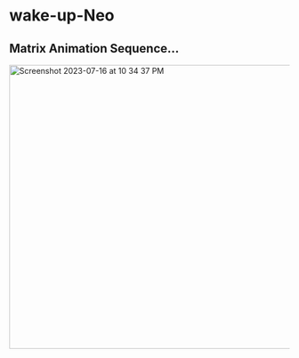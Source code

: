 # wake-up-Neo
## Matrix Animation Sequence...
<img width="510" alt="Screenshot 2023-07-16 at 10 34 37 PM" src="https://github.com/sudo-self/wake-up-Neo/assets/119916323/51c3e4da-3dc8-4724-9806-a6ca82ecbed5">


